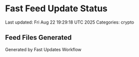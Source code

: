 # Fast Feed Update Status
Last updated: Fri Aug 22 19:29:18 UTC 2025
Categories: crypto

## Feed Files Generated

Generated by Fast Updates Workflow

